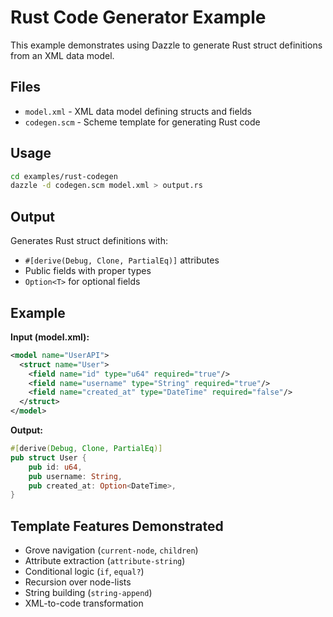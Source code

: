 # Rust Code Generator Example

This example demonstrates using Dazzle to generate Rust struct definitions from an XML data model.

## Files

- `model.xml` - XML data model defining structs and fields
- `codegen.scm` - Scheme template for generating Rust code

## Usage

```bash
cd examples/rust-codegen
dazzle -d codegen.scm model.xml > output.rs
```

## Output

Generates Rust struct definitions with:
- `#[derive(Debug, Clone, PartialEq)]` attributes
- Public fields with proper types
- `Option<T>` for optional fields

## Example

**Input (model.xml):**
```xml
<model name="UserAPI">
  <struct name="User">
    <field name="id" type="u64" required="true"/>
    <field name="username" type="String" required="true"/>
    <field name="created_at" type="DateTime" required="false"/>
  </struct>
</model>
```

**Output:**
```rust
#[derive(Debug, Clone, PartialEq)]
pub struct User {
    pub id: u64,
    pub username: String,
    pub created_at: Option<DateTime>,
}
```

## Template Features Demonstrated

- Grove navigation (`current-node`, `children`)
- Attribute extraction (`attribute-string`)
- Conditional logic (`if`, `equal?`)
- Recursion over node-lists
- String building (`string-append`)
- XML-to-code transformation
